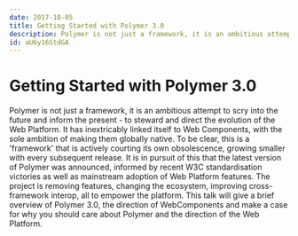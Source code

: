 ```yaml
---
date: 2017-10-05
title: Getting Started with Polymer 3.0
description: Polymer is not just a framework, it is an ambitious attempt to scry into the future and inform the present - to steward and direct the evolution of the Web Platform. It has inextricably linked itself to Web Components, with the sole ambition of making them globally native. To be clear, this is a 'framework' that is actively courting its own obsolescence, growing smaller with every subsequent release. It is in pursuit of this that the latest version of Polymer was announced, informed by recent W3C standardisation victories as well as mainstream adoption of Web Platform features. The project is removing features, changing the ecosystem, improving cross-framework interop, all to empower the platform. This talk will give a brief overview of Polymer 3.0, the direction of WebComponents and make a case for why you should care about Polymer and the direction of the Web Platform.
id: aU6y16StdGA
---
```


# Getting Started with Polymer 3.0

Polymer is not just a framework, it is an ambitious attempt to scry into the future and inform the present - to steward and direct the evolution of the Web Platform. It has inextricably linked itself to Web Components, with the sole ambition of making them globally native. To be clear, this is a 'framework' that is actively courting its own obsolescence, growing smaller with every subsequent release. It is in pursuit of this that the latest version of Polymer was announced, informed by recent W3C standardisation victories as well as mainstream adoption of Web Platform features. The project is removing features, changing the ecosystem, improving cross-framework interop, all to empower the platform. This talk will give a brief overview of Polymer 3.0, the direction of WebComponents and make a case for why you should care about Polymer and the direction of the Web Platform.